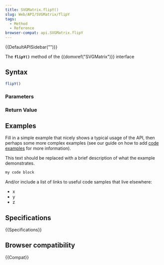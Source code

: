 ```yaml
---
title: SVGMatrix.flipY()
slug: Web/API/SVGMatrix/flipY
tags:
  - Method
  - Reference
browser-compat: api.SVGMatrix.flipY
---
```

{{DefaultAPISidebar("")}}

The **`flipY()`** method of the {{domxref("SVGMatrix")}} interface 

## Syntax

```js
flipY()
```

### Parameters



### Return Value



## Examples

Fill in a simple example that nicely shows a typical usage of the API, then perhaps some more complex examples (see our guide on how to add [code examples](/en-US/docs/MDN/Contribute/Structures/Code_examples) for more information).

This text should be replaced with a brief description of what the example demonstrates.

```js
my code block
```

And/or include a list of links to useful code samples that live elsewhere:

*   x
*   y
*   z

## Specifications

{{Specifications}}

## Browser compatibility

{{Compat}}

